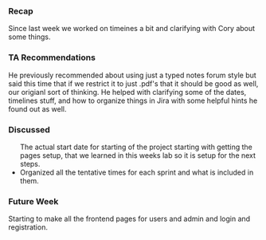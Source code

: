 ### Recap
<p>
  Since last week we worked on timeines a bit and clarifying with Cory about some things.
</p>

### TA Recommendations
<p>
  He previously recommended about using just a typed notes forum style but said this time that if we restrict it to just .pdf's that it should be good as well, our origianl sort of thinking. He helped with clarifying some of the dates, timelines stuff, and how to organize things in Jira with some helpful hints he found out as well.
</p>

### Discussed
<p>
<ul>
<ii>The actual start date for starting of the project starting with getting the pages setup, that we learned in this weeks lab so it is setup for the next steps.</li>
<li>Organized all the tentative times for each sprint and what is included in them.</li>
</ul>
</p>

### Future Week
<p>
  Starting to make all the frontend pages for users and admin and login and registration.
</p>
